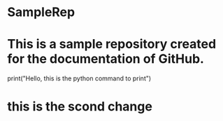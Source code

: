 # SampleRep
# This is a sample repository created for the documentation of GitHub.
print("Hello, this is the python command to print")
# this is the scond change

